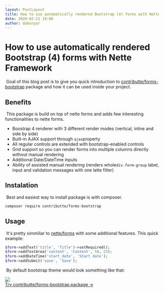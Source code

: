 ```yaml
---
layout: PostLayout
title: How to use automatically rendered Bootstrap (4) forms with Nette Framework
date: 2020-02-21 19:00
author: dakorpar
---
```


# How to use automatically rendered Bootstrap (4) forms with Nette Framework
​
Goal of this blog post is to give you quick introduction to [contributte/forms-bootstrap](https://github.com/contributte/forms-bootstrap) package and how it can be used inside your project.
​
## Benefits
​
This package is build on top of nette forms and adds few interesting functionalities to nette forms. 

 - Boostrap 4 renderer with 3 different render modes (vertical, inline and side by side)
 - Built-in AJAX support through `ajax`property
 - All regular controls are extended with bootstrap-enabled controls 
 - Grid support so you can render forms into multiple columns directly without manual rendering
 - Additional Date/DateTime inputs
 - Ability of assisted manual rendering (renders  whole`div.form-group` label, input and validation messages with one latte filter)
​
## Instalation
​
Best and easiest way to install package is with composer.
​
```bash
composer require contributte/forms-bootstrap
```

## Usage
​
It's pretty simmiliar to [nette/forms](https://doc.nette.org/en/3.0/forms) with some additional features.
This quick example:
​
```php
$form->addText('title', 'Title')->setRequired();  
$form->addTextArea('content', 'Content', 50, 25);  
$form->addDateTime('start_date', 'Start date');   
$form->addSubmit('save', 'Save');
```
​
By default bootstrap theme would look something like that:
​
<div class="m-4 my-8">
  <img src="https://cdn.contributte.org/blabs/form-bootstrap.png" loading="lazy">
</div>
​​
<Explanation class="mt-12" type="package"><a class="text-white" href="/packages/contributte/forms-bootstrap.html">Try contributte/forms-bootstrap package →</a></Explanation>
